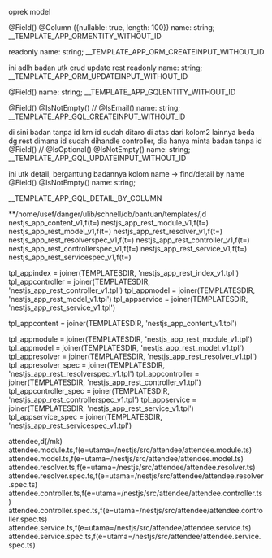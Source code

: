 oprek model

  @Field()
  @Column ({nullable: true, length: 100})
  name: string;
__TEMPLATE_APP_ORMENTITY_WITHOUT_ID


  readonly name: string;
__TEMPLATE_APP_ORM_CREATEINPUT_WITHOUT_ID


ini adlh badan utk crud update rest
  readonly name: string;
__TEMPLATE_APP_ORM_UPDATEINPUT_WITHOUT_ID

  @Field()
  name: string;
__TEMPLATE_APP_GQLENTITY_WITHOUT_ID


  @Field()
  @IsNotEmpty()
  // @IsEmail()
  name: string;
__TEMPLATE_APP_GQL_CREATEINPUT_WITHOUT_ID


di sini badan tanpa id krn id sudah ditaro di atas dari kolom2 lainnya
beda dg rest dimana id sudah dihandle controller, dia hanya minta badan tanpa id
  @Field()
  // @IsOptional()
  @IsNotEmpty()
  name: string;
__TEMPLATE_APP_GQL_UPDATEINPUT_WITHOUT_ID


ini utk detail, bergantung badannya
kolom name -> find/detail by name
  @Field()
  @IsNotEmpty()
  name: string;

__TEMPLATE_APP_GQL_DETAIL_BY_COLUMN

**/home/usef/danger/ulib/schnell/db/bantuan/templates/,d
  nestjs_app_content_v1,f(t=)
  nestjs_app_rest_module_v1,f(t=)
  nestjs_app_rest_model_v1,f(t=)
  nestjs_app_rest_resolver_v1,f(t=)
  nestjs_app_rest_resolverspec_v1,f(t=)
  nestjs_app_rest_controller_v1,f(t=)
  nestjs_app_rest_controllerspec_v1,f(t=)
  nestjs_app_rest_service_v1,f(t=)
  nestjs_app_rest_servicespec_v1,f(t=)
  
tpl_appindex = joiner(TEMPLATESDIR, 'nestjs_app_rest_index_v1.tpl')
tpl_appcontroller = joiner(TEMPLATESDIR, 'nestjs_app_rest_controller_v1.tpl')
tpl_appmodel = joiner(TEMPLATESDIR, 'nestjs_app_rest_model_v1.tpl')
tpl_appservice = joiner(TEMPLATESDIR, 'nestjs_app_rest_service_v1.tpl')

tpl_appcontent = joiner(TEMPLATESDIR, 'nestjs_app_content_v1.tpl')

tpl_appmodule = joiner(TEMPLATESDIR, 'nestjs_app_rest_module_v1.tpl')
tpl_appmodel = joiner(TEMPLATESDIR, 'nestjs_app_rest_model_v1.tpl')
tpl_appresolver = joiner(TEMPLATESDIR, 'nestjs_app_rest_resolver_v1.tpl')
tpl_appresolver_spec = joiner(TEMPLATESDIR, 'nestjs_app_rest_resolverspec_v1.tpl')
tpl_appcontroller = joiner(TEMPLATESDIR, 'nestjs_app_rest_controller_v1.tpl')
tpl_appcontroller_spec = joiner(TEMPLATESDIR, 'nestjs_app_rest_controllerspec_v1.tpl')
tpl_appservice = joiner(TEMPLATESDIR, 'nestjs_app_rest_service_v1.tpl')
tpl_appservice_spec = joiner(TEMPLATESDIR, 'nestjs_app_rest_servicespec_v1.tpl')

attendee,d(/mk)
  attendee.module.ts,f(e=utama=/nestjs/src/attendee/attendee.module.ts)
  attendee.model.ts,f(e=utama=/nestjs/src/attendee/attendee.model.ts)
  attendee.resolver.ts,f(e=utama=/nestjs/src/attendee/attendee.resolver.ts)
  attendee.resolver.spec.ts,f(e=utama=/nestjs/src/attendee/attendee.resolver.spec.ts)
  attendee.controller.ts,f(e=utama=/nestjs/src/attendee/attendee.controller.ts)
  attendee.controller.spec.ts,f(e=utama=/nestjs/src/attendee/attendee.controller.spec.ts)
  attendee.service.ts,f(e=utama=/nestjs/src/attendee/attendee.service.ts)
  attendee.service.spec.ts,f(e=utama=/nestjs/src/attendee/attendee.service.spec.ts)

